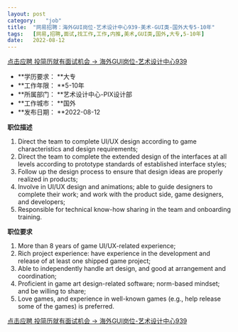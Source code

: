 ```yaml
---
layout:	post
category:	"job"
title:	"网易招聘：海外GUI岗位-艺术设计中心939-美术-GUI类-国外大专5-10年"
tags:	[网易,招聘,面试,找工作,工作,内推,美术,GUI类,国外,大专,5-10年]
date:	2022-08-12
---
```


[点击应聘 投简历就有面试机会 -> 海外GUI岗位-艺术设计中心939](http://mobile.bole.netease.com/bole/boleDetail?id=41759&employeeId=346f03c3cda5f04c&key=all)



- **学历要求： **大专
- **工作年限： **5-10年
- **所属部门： **艺术设计中心-PIX设计部
- **工作城市： **国外
- **发布日期： **2022-08-12



**职位描述**
1. Direct the team to complete UI/UX design according to game characteristics and design requirements;
2. Direct the team to complete the extended design of the interfaces at all levels according to prototype standards of established interface styles;
3. Follow up the design process to ensure that design ideas are properly realized in products;
4. Involve in UI/UX design and animations; able to guide designers to complete their work; and work with the product side, game designers, and developers;
5. Responsible for technical know-how sharing in the team and onboarding training.



**职位要求**
1. More than 8 years of game UI/UX-related experience;
2. Rich project experience: have experience in the development and release of at least one shipped game project;
3. Able to independently handle art design, and good at arrangement and coordination;
4. Proficient in game art design-related software; norm-based mindset; and be willing to share;
5. Love games, and experience in well-known games (e.g., help release some of the games) is preferred.



[点击应聘 投简历就有面试机会 -> 海外GUI岗位-艺术设计中心939](http://mobile.bole.netease.com/bole/boleDetail?id=41759&employeeId=346f03c3cda5f04c&key=all)